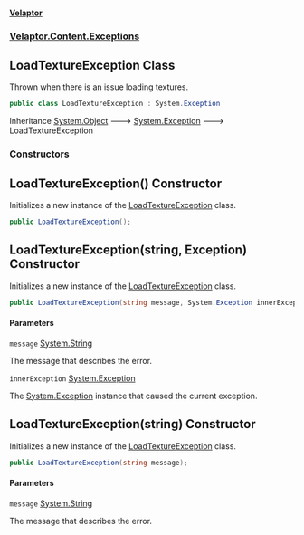#### [Velaptor](index.md 'index')
### [Velaptor.Content.Exceptions](Velaptor.Content.Exceptions.md 'Velaptor.Content.Exceptions')

## LoadTextureException Class

Thrown when there is an issue loading textures.

```csharp
public class LoadTextureException : System.Exception
```

Inheritance [System.Object](https://docs.microsoft.com/en-us/dotnet/api/System.Object 'System.Object') &#129106; [System.Exception](https://docs.microsoft.com/en-us/dotnet/api/System.Exception 'System.Exception') &#129106; LoadTextureException
### Constructors

<a name='Velaptor.Content.Exceptions.LoadTextureException.LoadTextureException()'></a>

## LoadTextureException() Constructor

Initializes a new instance of the [LoadTextureException](Velaptor.Content.Exceptions.LoadTextureException.md 'Velaptor.Content.Exceptions.LoadTextureException') class.

```csharp
public LoadTextureException();
```

<a name='Velaptor.Content.Exceptions.LoadTextureException.LoadTextureException(string,System.Exception)'></a>

## LoadTextureException(string, Exception) Constructor

Initializes a new instance of the [LoadTextureException](Velaptor.Content.Exceptions.LoadTextureException.md 'Velaptor.Content.Exceptions.LoadTextureException') class.

```csharp
public LoadTextureException(string message, System.Exception innerException);
```
#### Parameters

<a name='Velaptor.Content.Exceptions.LoadTextureException.LoadTextureException(string,System.Exception).message'></a>

`message` [System.String](https://docs.microsoft.com/en-us/dotnet/api/System.String 'System.String')

The message that describes the error.

<a name='Velaptor.Content.Exceptions.LoadTextureException.LoadTextureException(string,System.Exception).innerException'></a>

`innerException` [System.Exception](https://docs.microsoft.com/en-us/dotnet/api/System.Exception 'System.Exception')

The [System.Exception](https://docs.microsoft.com/en-us/dotnet/api/System.Exception 'System.Exception') instance that caused the current exception.

<a name='Velaptor.Content.Exceptions.LoadTextureException.LoadTextureException(string)'></a>

## LoadTextureException(string) Constructor

Initializes a new instance of the [LoadTextureException](Velaptor.Content.Exceptions.LoadTextureException.md 'Velaptor.Content.Exceptions.LoadTextureException') class.

```csharp
public LoadTextureException(string message);
```
#### Parameters

<a name='Velaptor.Content.Exceptions.LoadTextureException.LoadTextureException(string).message'></a>

`message` [System.String](https://docs.microsoft.com/en-us/dotnet/api/System.String 'System.String')

The message that describes the error.